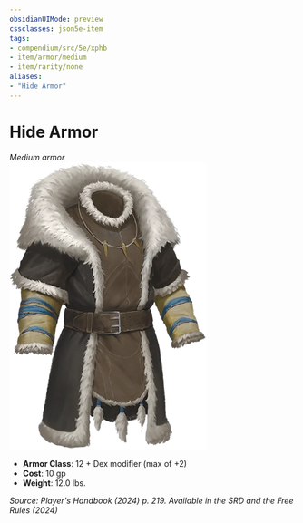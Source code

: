```yaml
---
obsidianUIMode: preview
cssclasses: json5e-item
tags:
- compendium/src/5e/xphb
- item/armor/medium
- item/rarity/none
aliases: 
- "Hide Armor"
---
```

# Hide Armor
*Medium armor*  
![](/3-Mechanics/CLI/items/img/hide-armor.webp#right)

- **Armor Class**: 12 + Dex modifier (max of +2)
- **Cost**: 10 gp
- **Weight**: 12.0 lbs.

*Source: Player's Handbook (2024) p. 219. Available in the <span title='Systems Reference Document (5.2)'>SRD</span> and the Free Rules (2024)*